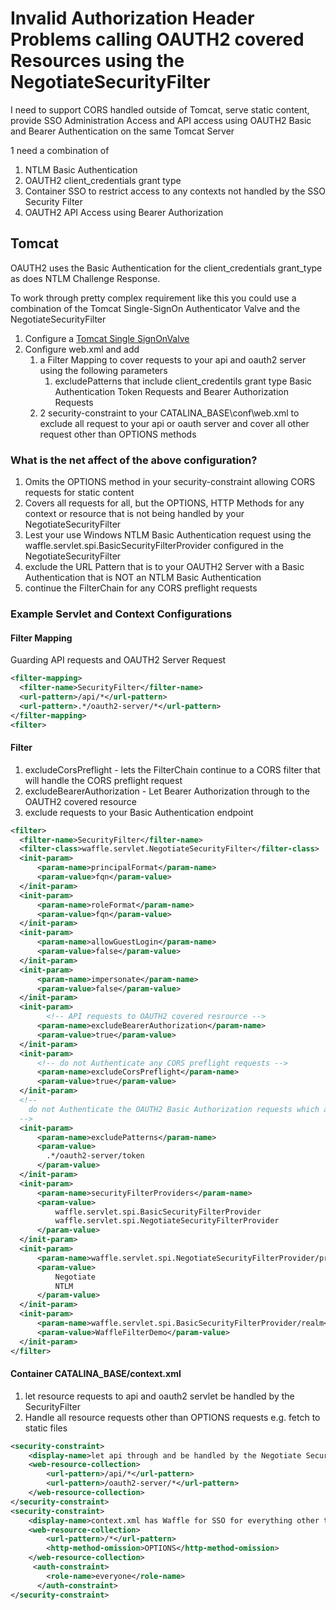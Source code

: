 # Invalid Authorization Header Problems calling OAUTH2 covered Resources using the NegotiateSecurityFilter     

I need to support CORS handled outside of Tomcat, serve static content, provide SSO Administration Access and API access using OAUTH2 Basic and Bearer Authentication on the same Tomcat Server

1 need a combination of 
1. NTLM Basic Authentication
2. OAUTH2 client_credentials grant type
3. Container SSO to restrict access to any contexts not handled by the SSO Security Filter
4. OAUTH2 API Access using Bearer Authorization


## Tomcat

OAUTH2 uses the Basic Authentication for the client_credentials grant_type as does NTLM Challenge Response. 

To work through pretty complex requirement like this you could use a combination of the Tomcat Single-SignOn Authenticator Valve and the NegotiateSecurityFilter

1. Configure a [Tomcat Single SignOnValve](../tomcat/TomcatSingleSignOnValve.md)
1. Configure web.xml and add
   1. a Filter Mapping to cover requests to your api and oauth2 server using the following parameters
      1. excludePatterns that include client_credentils grant type Basic Authentication Token Requests and Bearer Authorization Requests   
   1. 2 security-constraint to your CATALINA_BASE\conf\web.xml to exclude all request to your api or oauth server and cover all other request other than OPTIONS methods 
         
### What is the net affect of the above configuration?      
1. Omits the OPTIONS method in your security-constraint allowing CORS requests for static content
1. Covers all requests for all, but the OPTIONS, HTTP Methods for any context or resource that is not being handled by your NegotiateSecurityFilter
1. Lest your use Windows NTLM Basic Authentication request using the waffle.servlet.spi.BasicSecurityFilterProvider configured in the NegotiateSecurityFilter 
1. exclude the URL Pattern that is to your OAUTH2 Server with a Basic Authentication that is NOT an NTLM Basic Authentication
1. continue the FilterChain for any CORS preflight requests
 
   
### Example Servlet and Context Configurations
#### Filter Mapping
Guarding API requests and OAUTH2 Server Request
``` xml
<filter-mapping>
  <filter-name>SecurityFilter</filter-name>
  <url-pattern>/api/*</url-pattern>
  <url-pattern>.*/oauth2-server/*</url-pattern>
</filter-mapping>
<filter>
```

#### Filter
1. excludeCorsPreflight - lets the FilterChain continue to a CORS filter that will handle the CORS preflight request
1. excludeBearerAuthorization - Let Bearer Authorization through to the OAUTH2 covered resource
1. exclude requests to your Basic Authentication endpoint 
``` xml
<filter>
  <filter-name>SecurityFilter</filter-name>
  <filter-class>waffle.servlet.NegotiateSecurityFilter</filter-class>   
  <init-param>
      <param-name>principalFormat</param-name>
      <param-value>fqn</param-value>
  </init-param>
  <init-param>
      <param-name>roleFormat</param-name>
      <param-value>fqn</param-value>
  </init-param>
  <init-param>
      <param-name>allowGuestLogin</param-name>
      <param-value>false</param-value>
  </init-param>
  <init-param>
      <param-name>impersonate</param-name>
      <param-value>false</param-value>
  </init-param>
  <init-param>
        <!-- API requests to OAUTH2 covered resrource -->
      <param-name>excludeBearerAuthorization</param-name>
      <param-value>true</param-value>
  </init-param>
  <init-param>
      <!-- do not Authenticate any CORS preflight requests -->
      <param-name>excludeCorsPreflight</param-name>
      <param-value>true</param-value>
  </init-param>
  <!-- 
    do not Authenticate the OAUTH2 Basic Authorization requests which are for your OAUTH2 Server  
  -->    
  <init-param>
      <param-name>excludePatterns</param-name>
      <param-value>
        .*/oauth2-server/token
      </param-value>
  </init-param>
  <init-param>
      <param-name>securityFilterProviders</param-name>
      <param-value>
          waffle.servlet.spi.BasicSecurityFilterProvider
          waffle.servlet.spi.NegotiateSecurityFilterProvider
      </param-value>
  </init-param>
  <init-param>
      <param-name>waffle.servlet.spi.NegotiateSecurityFilterProvider/protocols</param-name>
      <param-value>
          Negotiate
          NTLM
      </param-value>
  </init-param>
  <init-param>    
      <param-name>waffle.servlet.spi.BasicSecurityFilterProvider/realm</param-name>
      <param-value>WaffleFilterDemo</param-value>
  </init-param>
</filter>
```

#### Container CATALINA_BASE/context.xml
1. let resource requests to api and oauth2 servlet be handled by the SecurityFilter
1. Handle all resource requests other than OPTIONS requests e.g. fetch to static files
``` xml
<security-constraint>
    <display-name>let api through and be handled by the Negotiate Security Filter</display-name>
    <web-resource-collection>
        <url-pattern>/api/*</url-pattern>
        <url-pattern>/oauth2-server/*</url-pattern>
    </web-resource-collection>
</security-constraint>
<security-constraint>
    <display-name>context.xml has Waffle for SSO for everything other than /api/*</display-name>
    <web-resource-collection>
        <url-pattern>/*</url-pattern>
        <http-method-omission>OPTIONS</http-method-omission>
    </web-resource-collection>
     <auth-constraint>
        <role-name>everyone</role-name>
      </auth-constraint>
</security-constraint>
```